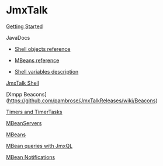 JmxTalk
========

[Getting Started](https://github.com/pambrose/JmxTalkReleases/wiki/Getting-Started)

JavaDocs

* [Shell objects reference](http://pambrose.github.com/JmxTalkReleases/javadocs/0.9.2/shellobjects)

* [MBeans reference](http://pambrose.github.com/JmxTalkReleases/javadocs/0.9.2/mbeans)

* [Shell variables description](http://pambrose.github.com/JmxTalkReleases/javadocs/0.9.2/shellvars)

[JmxTalk Shell](https://github.com/pambrose/JmxTalkReleases/wiki/JmxTalk-Shell)

[Xmpp Beacons] (https://github.com/pambrose/JmxTalkReleases/wiki/Beacons)

[Timers and TimerTasks](https://github.com/pambrose/JmxTalkReleases/wiki/Timers)

[MBeanServers](https://github.com/pambrose/JmxTalkReleases/wiki/MBeanServers)

[MBeans](https://github.com/pambrose/JmxTalkReleases/wiki/MBeans)

[MBean queries with JmxQL](https://github.com/pambrose/JmxTalkReleases/wiki/JmxQL)

[MBean Notifications](https://github.com/pambrose/JmxTalkReleases/wiki/Notifications)

